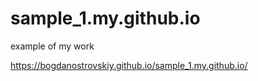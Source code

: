 # sample_1.my.github.io
example of my work

https://bogdanostrovskiy.github.io/sample_1.my.github.io/
